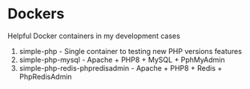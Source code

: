 # Dockers
Helpful Docker containers in my development cases

1. simple-php - Single container to testing new PHP versions features 
2. simple-php-mysql - Apache + PHP8 + MySQL + PphMyAdmin
3. simple-php-redis-phpredisadmin - Apache + PHP8 + Redis + PhpRedisAdmin
